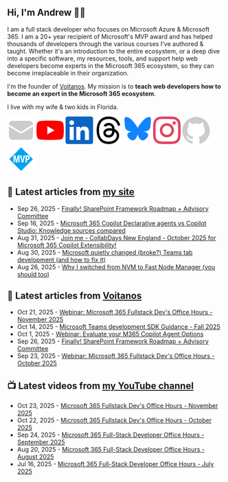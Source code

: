## Hi, I'm Andrew 👋🏼

I am a full stack developer who focuses on Microsoft Azure & Microsoft 365. I am a 20+ year recipient of Microsoft's MVP award and has helped thousands of developers through the various courses I've authored & taught. Whether it's an introduction to the entire ecosystem, or a deep dive into a specific software, my resources, tools, and support help web developers become experts in the Microsoft 365 ecosystem, so they can become irreplaceable in their organization.

I'm the founder of [Voitanos](https://www.voitanos.io). My mission is to **teach web developers how to become an expert in the Microsoft 365 ecosystem**.

I live with my wife & two kids in Florida.

[![](./images/mail.svg)](https://newsletter.voitanos.io) 
[![](./images/youtube.svg)](https://andrewconnell.social/youtube) 
[![](./images/linkedin.svg)](https://andrewconnell.social/linkedin) 
[![](./images/threads.svg)](https://andrewconnell.social/threads) 
[![](./images/bluesky.svg)](https://andrewconnell.social/bluesky) 
[![](./images/instagram.svg)](andrewconnell.social/instagram) 
[![](./images/github.svg)](andrewconnell.social/github) 
[![](./images/mvp.svg)](andrewconnell.social/mvp) 

## 📘 Latest articles from [my site](https://www.andrewconnell.com/)
<!-- MYBLOG-POST-LIST:START -->
- Sep 26, 2025 - [Finally! SharePoint Framework Roadmap + Advisory Committee](https://www.voitanos.io/blog/sharepoint-framework-public-roadmap-september-2025/?utm_medium=rss&utm_source=andrewconnell.com)
- Sep 16, 2025 - [Microsoft 365 Copilot Declarative agents vs Copilot Studio: Knowledge sources compared](https://voitanos.io/blog/microsoft-365-copilot-declarative-agents-vs-copilot-studio-knowledge-connectors?utm_medium=rss&utm_source=andrewconnell.com)
- Aug 31, 2025 - [Join me - CollabDays New England - October 2025 for Microsoft 365 Copilot Extensibility!](https://www.andrewconnell.com/blog/joinme-collabdays-newengland-2025/?utm_medium=rss&utm_source=andrewconnell.com)
- Aug 30, 2025 - [Microsoft quietly changed &lpar;broke?&rpar; Teams tab development &lpar;and how to fix it&rpar;](https://www.voitanos.io/blog/microsoft-teams-personal-apps-static-tab-scope-changes/?utm_medium=rss&utm_source=andrewconnell.com)
- Aug 26, 2025 - [Why I switched from NVM to Fast Node Manager &lpar;you should too&rpar;](https://www.voitanos.io/blog/why-i-switched-from-nvm-to-fast-node-manager/?utm_medium=rss&utm_source=andrewconnell.com)<!-- MYBLOG-POST-LIST:END -->

## 📙 Latest articles from [Voitanos](https://www.voitanos.io/blog/)
<!-- VOITANOSBLOG-POST-LIST:START -->
- Oct 21, 2025 - [Webinar: Microsoft 365 Fullstack Dev&#39;s Office Hours - November 2025](https://www.voitanos.io/webinars/microsoft-365-full-stack-office-hours-2025-11-november/?utm_medium=rss&utm_source=voitanos.io)
- Oct 14, 2025 - [Microsoft Teams development SDK Guidance - Fall 2025](https://www.voitanos.io/blog/microsoft-teams-sdk-evolution-2025/?utm_medium=rss&utm_source=voitanos.io)
- Oct 1, 2025 - [Webinar: Evaluate your M365 Copilot Agent Options](https://www.voitanos.io/webinars/microsoft-365-copilot-evaluate-your-agent-options-20251209/?utm_medium=rss&utm_source=voitanos.io)
- Sep 26, 2025 - [Finally! SharePoint Framework Roadmap + Advisory Committee](https://www.voitanos.io/blog/sharepoint-framework-public-roadmap-september-2025/?utm_medium=rss&utm_source=voitanos.io)
- Sep 23, 2025 - [Webinar: Microsoft 365 Fullstack Dev&#39;s Office Hours - October 2025](https://www.voitanos.io/webinars/microsoft-365-full-stack-office-hours-2025-10-october/?utm_medium=rss&utm_source=voitanos.io)<!-- VOITANOSBLOG-POST-LIST:END -->

## 📺 Latest videos from [my YouTube channel](https://www.youtube.com/@andrew_connell)
<!-- VOITANOSYOUTUBE-POST-LIST:START -->
- Oct 23, 2025 - [Microsoft 365 Fullstack Dev&#39;s Office Hours - November 2025](https://www.youtube.com/watch?v=-Hgs60UlEwk)
- Oct 22, 2025 - [Microsoft 365 Fullstack Dev&#39;s Office Hours - October 2025](https://www.youtube.com/watch?v=x0eAZV9fIWk)
- Sep 24, 2025 - [Microsoft 365 Full-Stack Developer Office Hours - September 2025](https://www.youtube.com/watch?v=Hw7s4ur9MdQ)
- Aug 20, 2025 - [Microsoft 365 Full-Stack Developer Office Hours - August 2025](https://www.youtube.com/watch?v=7N4PdFHC5RE)
- Jul 16, 2025 - [Microsoft 365 Full-Stack Developer Office Hours - July 2025](https://www.youtube.com/watch?v=YGuGpfaTch4)<!-- VOITANOSYOUTUBE-POST-LIST:END -->
